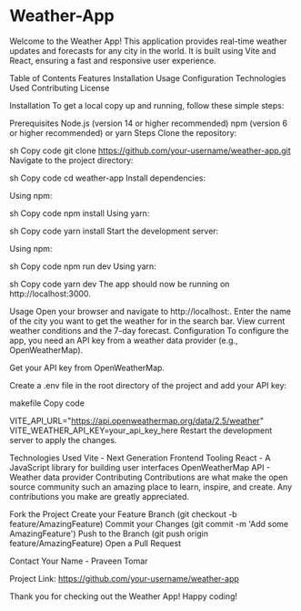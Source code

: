 # Weather-App

Welcome to the Weather App! This application provides real-time weather updates and forecasts for any city in the world. It is built using Vite and React, ensuring a fast and responsive user experience.

Table of Contents
Features
Installation
Usage
Configuration
Technologies Used
Contributing
License

Installation
To get a local copy up and running, follow these simple steps:

Prerequisites
Node.js (version 14 or higher recommended)
npm (version 6 or higher recommended) or yarn
Steps
Clone the repository:

sh
Copy code
git clone https://github.com/your-username/weather-app.git
Navigate to the project directory:

sh
Copy code
cd weather-app
Install dependencies:

Using npm:

sh
Copy code
npm install
Using yarn:

sh
Copy code
yarn install
Start the development server:

Using npm:

sh
Copy code
npm run dev
Using yarn:

sh
Copy code
yarn dev
The app should now be running on http://localhost:3000.

Usage
Open your browser and navigate to http://localhost:.
Enter the name of the city you want to get the weather for in the search bar.
View current weather conditions and the 7-day forecast.
Configuration
To configure the app, you need an API key from a weather data provider (e.g., OpenWeatherMap).

Get your API key from OpenWeatherMap.

Create a .env file in the root directory of the project and add your API key:

makefile
Copy code

VITE_API_URL="https://api.openweathermap.org/data/2.5/weather"
VITE_WEATHER_API_KEY=your_api_key_here
Restart the development server to apply the changes.

Technologies Used
Vite - Next Generation Frontend Tooling
React - A JavaScript library for building user interfaces
OpenWeatherMap API - Weather data provider
Contributing
Contributions are what make the open source community such an amazing place to learn, inspire, and create. Any contributions you make are greatly appreciated.

Fork the Project
Create your Feature Branch (git checkout -b feature/AmazingFeature)
Commit your Changes (git commit -m 'Add some AmazingFeature')
Push to the Branch (git push origin feature/AmazingFeature)
Open a Pull Request


Contact
Your Name - Praveen Tomar

Project Link: https://github.com/your-username/weather-app

Thank you for checking out the Weather App! Happy coding!
